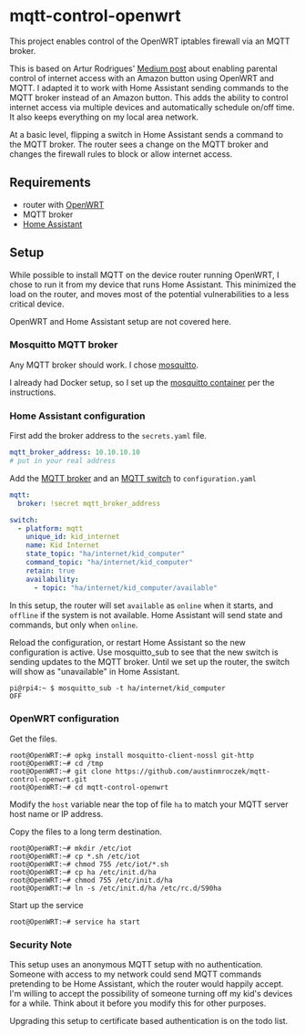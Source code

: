 # mqtt-control-openwrt
This project enables control of the OpenWRT iptables firewall via an MQTT broker.  

This is based on Artur Rodrigues' [Medium post](https://medium.com/@arturlr/using-iot-button-to-control-my-kids-internet-usage-5bd825c1da76) about enabling parental control of internet access with an Amazon button using OpenWRT and MQTT. I adapted it to work with Home Assistant sending commands to the MQTT broker instead of an Amazon button. This adds the ability to control internet access via multiple devices and automatically schedule on/off time.  It also keeps everything on my local area network.

At a basic level, flipping a switch in Home Assistant sends a command to the MQTT broker.  The router sees a change on the MQTT broker and changes the firewall rules to block or allow internet access.

## Requirements

- router with [OpenWRT](https://openwrt.org/)
- MQTT broker
- [Home Assistant](https://www.home-assistant.io/)

## Setup

While possible to install MQTT on the device router running OpenWRT, I chose to run it from my device that runs Home Assistant.  This minimized the load on the router, and moves most of the potential vulnerabilities to a less critical device.  

OpenWRT and Home Assistant setup are not covered here.

### Mosquitto MQTT broker

Any MQTT broker should work. I chose [mosquitto](https://mosquitto.org/). 

I already had Docker setup, so I set up the [mosquitto container](https://hub.docker.com/_/eclipse-mosquitto/) per the instructions.

### Home Assistant configuration

First add the broker address to the `secrets.yaml` file.

```yaml
mqtt_broker_address: 10.10.10.10
# put in your real address
```

Add the [MQTT broker](https://www.home-assistant.io/integrations/mqtt/) and an [MQTT switch](https://www.home-assistant.io/integrations/switch.mqtt/) to `configuration.yaml`

```yaml
mqtt:
  broker: !secret mqtt_broker_address

switch:
  - platform: mqtt
    unique_id: kid_internet
    name: Kid Internet
    state_topic: "ha/internet/kid_computer"
    command_topic: "ha/internet/kid_computer"
    retain: true
    availability:
      - topic: "ha/internet/kid_computer/available"
```

In this setup, the router will set `available` as `online` when it starts, and `offline` if the system is not available.  Home Assistant will send state and commands, but only when `online`.

Reload the configuration, or restart Home Assistant so the new configuration is active.  Use mosquitto_sub to see that the new switch is sending updates to the MQTT broker.  Until we set up the router, the switch will show as "unavailable" in Home Assistant.

```console
pi@rpi4:~ $ mosquitto_sub -t ha/internet/kid_computer
OFF
```

### OpenWRT configuration

Get the files.  

```console
root@OpenWRT:~# opkg install mosquitto-client-nossl git-http 
root@OpenWRT:~# cd /tmp
root@OpenWRT:~# git clone https://github.com/austinmroczek/mqtt-control-openwrt.git 
root@OpenWRT:~# cd mqtt-control-openwrt
```

Modify the `host` variable near the top of file `ha` to match your MQTT server host name or IP address.

Copy the files to a long term destination.

```console
root@OpenWRT:~# mkdir /etc/iot
root@OpenWRT:~# cp *.sh /etc/iot
root@OpenWRT:~# chmod 755 /etc/iot/*.sh
root@OpenWRT:~# cp ha /etc/init.d/ha
root@OpenWRT:~# chmod 755 /etc/init.d/ha
root@OpenWRT:~# ln -s /etc/init.d/ha /etc/rc.d/S90ha
```

Start up the service
```console
root@OpenWRT:~# service ha start
```

### Security Note

This setup uses an anonymous MQTT setup with no authentication. Someone with access to my network could send MQTT commands pretending to be Home Assistant, which the router would happily accept.  I'm willing to accept the possibility of someone turning off my kid's devices for a while.  Think about it before you modify this for other purposes.

Upgrading this setup to certificate based authentication is on the todo list.